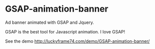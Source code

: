 # GSAP-animation-banner
Ad banner animated with GSAP and Jquery. 

GSAP is the best tool for Javascript animation. I love GSAP!

See the demo  http://luckyframe74.com/demo/GSAP-animation-banner/

